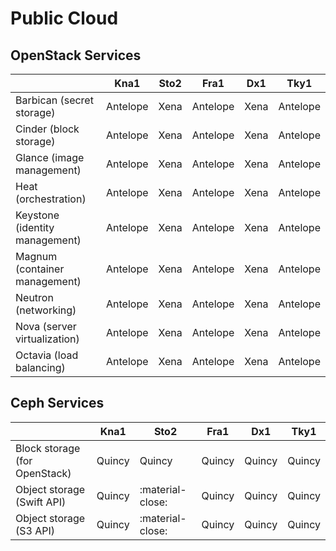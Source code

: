# Public Cloud

## OpenStack Services

|                                | Kna1     | Sto2   | Fra1      | Dx1   | Tky1     |
| ------------------------------ | -----    | ------ | -----     | ----- | ------   |
| Barbican (secret storage)      | Antelope | Xena   | Antelope  | Xena  | Antelope |
| Cinder (block storage)         | Antelope | Xena   | Antelope  | Xena  | Antelope |
| Glance (image management)      | Antelope | Xena   | Antelope  | Xena  | Antelope |
| Heat (orchestration)           | Antelope | Xena   | Antelope  | Xena  | Antelope |
| Keystone (identity management) | Antelope | Xena   | Antelope  | Xena  | Antelope |
| Magnum (container management)  | Antelope | Xena   | Antelope  | Xena  | Antelope |
| Neutron (networking)           | Antelope | Xena   | Antelope  | Xena  | Antelope |
| Nova (server virtualization)   | Antelope | Xena   | Antelope  | Xena  | Antelope |
| Octavia (load balancing)       | Antelope | Xena   | Antelope  | Xena  | Antelope |


## Ceph Services

|                               | Kna1   | Sto2             | Fra1   | Dx1    | Tky1   |
| --------------------------    | ------ | ------           | -----  | -----  | ------ |
| Block storage (for OpenStack) | Quincy | Quincy           | Quincy | Quincy | Quincy |
| Object storage (Swift API)    | Quincy | :material-close: | Quincy | Quincy | Quincy |
| Object storage (S3 API)       | Quincy | :material-close: | Quincy | Quincy | Quincy |
